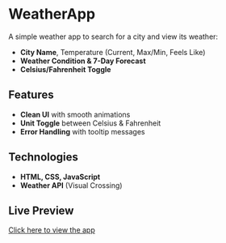# WeatherApp

A simple weather app to search for a city and view its weather:

- **City Name**, Temperature (Current, Max/Min, Feels Like)
- **Weather Condition & 7-Day Forecast**
- **Celsius/Fahrenheit Toggle**

## Features

- **Clean UI** with smooth animations
- **Unit Toggle** between Celsius & Fahrenheit
- **Error Handling** with tooltip messages

## Technologies

- **HTML, CSS, JavaScript**
- **Weather API** (Visual Crossing)

## Live Preview

[Click here to view the app](https://pedrohmtoledo.github.io/weatherapp/)
